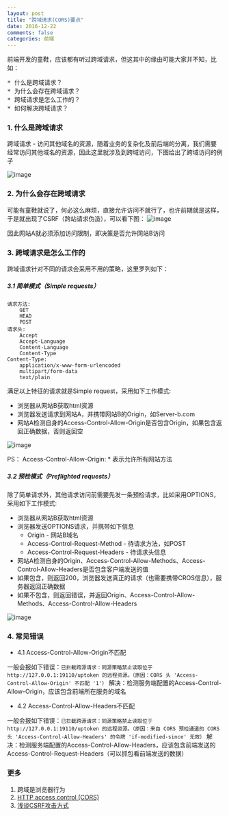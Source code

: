 ```yaml
---
layout: post
title: "跨域请求(CORS)要点"
date: 2016-12-22
comments: false
categories: 前端
---
```


前端开发的童鞋，应该都有听过跨域请求，但这其中的缘由可能大家并不知，比如：
<pre>
* 什么是跨域请求？
* 为什么会存在跨域请求？
* 跨域请求是怎么工作的？
* 如何解决跨域请求？
</pre>
### 1. 什么是跨域请求
跨域请求 - 访问其他域名的资源，随着业务的复杂化及前后端的分离，我们需要经常访问其他域名的资源，因此这里就涉及到跨域访问，下图给出了跨域访问的例子

![image](https://mdn.mozillademos.org/files/14295/CORS_principle.png)

### 2. 为什么会存在跨域请求
可能有童鞋就说了，何必这么麻烦，直接允许访问不就行了，也许前期就是这样，于是就出现了CSRF（跨站请求伪造），可以看下图：
![image](http://pic002.cnblogs.com/img/hyddd/200904/2009040916453171.jpg)

因此网站A就必须添加访问限制，即决策是否允许网站B访问

### 3. 跨域请求是怎么工作的
跨域请求针对不同的请求会采用不用的策略，这里罗列如下：

##### 3.1 简单模式（Simple requests）

```
请求方法:
	GET
	HEAD
	POST
请求头:
	Accept
	Accept-Language
	Content-Language
	Content-Type
Content-Type:
	application/x-www-form-urlencoded
	multipart/form-data
	text/plain
```
满足以上特征的请求就是Simple request，采用如下工作模式:

* 浏览器从网站B获取html资源
* 浏览器发送请求到网站A，并携带网站B的Origin，如Server-b.com
* 网站A检测自身的Access-Control-Allow-Origin是否包含Origin，如果包含返回正确数据，否则返回空

![image](https://mdn.mozillademos.org/files/14293/simple_req.png)

PS： Access-Control-Allow-Origin: * 表示允许所有网站方法

##### 3.2 预检模式（Preflighted requests）
除了简单请求外，其他请求访问前需要先发一条预检请求，比如采用OPTIONS，采用如下工作模式:

* 浏览器从网站B获取html资源
* 浏览器发送OPTIONS请求，并携带如下信息
	* Origin - 网站B域名
	* Access-Control-Request-Method - 待请求方法，如POST
	* Access-Control-Request-Headers - 待请求头信息
* 网站A检测自身的Origin、Access-Control-Allow-Methods、Access-Control-Allow-Headers是否包含客户端发送的值
* 如果包含，则返回200，浏览器发送真正的请求（也需要携带CROS信息），服务器返回正确数据
* 如果不包含，则返回错误，并返回Origin、Access-Control-Allow-Methods、Access-Control-Allow-Headers

![image](https://mdn.mozillademos.org/files/14289/prelight.png)

### 4. 常见错误

* 4.1 Access-Control-Allow-Origin不匹配

一般会报如下错误：`已拦截跨源请求：同源策略禁止读取位于 http://127.0.0.1:19110/uptoken 的远程资源。（原因：CORS 头 'Access-Control-Allow-Origin' 不匹配 '1'）`
解决：检测服务端配置的Access-Control-Allow-Origin，应该包含前端所在服务的域名
 
* 4.2 Access-Control-Allow-Headers不匹配

一般会报如下错误：`已拦截跨源请求：同源策略禁止读取位于 http://127.0.0.1:19110/uptoken 的远程资源。（原因：来自 CORS 预检通道的 CORS 头 'Access-Control-Allow-Headers' 的令牌 'if-modified-since' 无效）`
解决：检测服务端配置的Access-Control-Allow-Headers，应该包含前端发送的Access-Control-Request-Headers（可以抓包看前端发送的数据）

### 更多
1. 跨域是浏览器行为
1. [HTTP access control (CORS)](https://developer.mozilla.org/en-US/docs/Web/HTTP/Access_control_CORS)
2. [浅谈CSRF攻击方式](http://www.cnblogs.com/hyddd/archive/2009/04/09/1432744.html)